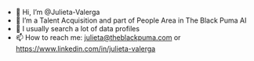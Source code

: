 - 👋 Hi, I’m @Julieta-Valerga
- 👀 I’m a Talent Acquisition and part of People Area in The Black Puma AI
- 🌱 I usually search a lot of data profiles 
- 📫 How to reach me: julieta@theblackpuma.com or https://www.linkedin.com/in/julieta-valerga

<!---
Julieta-Valerga/Julieta-Valerga is a ✨ special ✨ repository because its `README.md` (this file) appears on your GitHub profile.
You can click the Preview link to take a look at your changes.
--->
